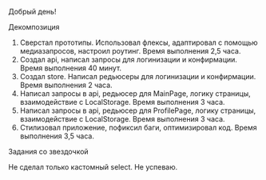 Добрый день!

Декомпозиция

1. Сверстал прототипы. Использовал флексы, адаптировал с помощью медиазапросов, настроил роутинг. Время выполнения 2,5 часа.
2. Создал api, написал запросы для логинизации и конфирмации. Время выполнения 40 минут.
3. Создал store. Написал редьюсеры для логинизации и конфирмации. Время выполнения 2 часа.
4. Написал запросы в api, редьюсер для MainPage, логику страницы, взаимодействие с LocalStorage. Время выполнения 3 часа.
5. Написал запросы в api, редьюсер для ProfilePage, логику страницы, взаимодействие с LocalStorage. Время выполнения 3 часа.
6. Стилизовал приложение, пофиксил баги, оптимизировал код. Время выполнения 3,5 часа.

Задания со звездочкой

Не сделал только кастомный select. Не успеваю.
